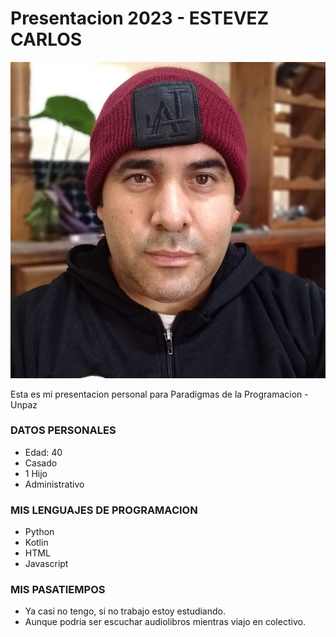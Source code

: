 # Presentacion 2023 - ESTEVEZ CARLOS
![Este Soy Yo](./IMG/mi_imagen.jpg "Carlos A. Estevez")

Esta es mi presentacion personal para Paradigmas de la Programacion - Unpaz

### DATOS PERSONALES

- Edad: 40
- Casado
- 1 Hijo
- Administrativo

### MIS LENGUAJES DE PROGRAMACION

- Python
- Kotlin
- HTML
- Javascript

### MIS PASATIEMPOS

- Ya casi no tengo, si no trabajo estoy estudiando.
- Aunque podria ser escuchar audiolibros mientras viajo en colectivo.

